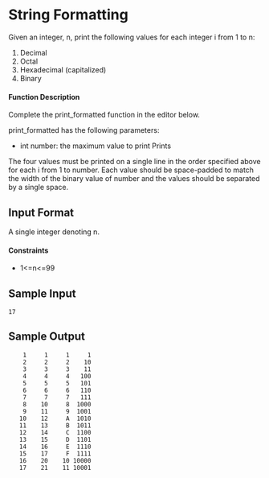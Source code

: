 # String Formatting

Given an integer, n, print the following values for each integer i from 1 to n:

1. Decimal
2. Octal
3. Hexadecimal (capitalized)
4. Binary
#### Function Description

Complete the print_formatted function in the editor below.

print_formatted has the following parameters:

- int number: the maximum value to print
Prints

The four values must be printed on a single line in the order specified above for each i from 1 to number. Each value should be space-padded to match the width of the binary value of number and the values should be separated by a single space.

## Input Format

A single integer denoting n.

#### Constraints
- 1\<=n\<=99
## Sample Input
```
17
```
## Sample Output
```
    1     1     1     1
    2     2     2    10
    3     3     3    11
    4     4     4   100
    5     5     5   101
    6     6     6   110
    7     7     7   111
    8    10     8  1000
    9    11     9  1001
   10    12     A  1010
   11    13     B  1011
   12    14     C  1100
   13    15     D  1101
   14    16     E  1110
   15    17     F  1111
   16    20    10 10000
   17    21    11 10001
```
